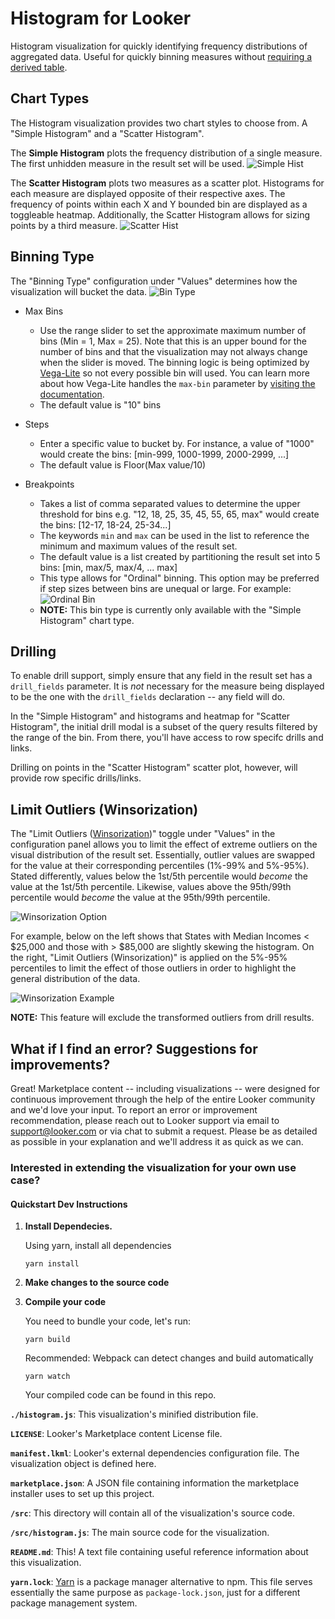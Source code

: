 # Histogram for Looker

Histogram visualization for quickly identifying frequency distributions of aggregated data. Useful for quickly binning measures without [requiring a derived table](https://help.looker.com/hc/en-us/articles/360023900353-Bucketing-in-Looker). 

## Chart Types
The Histogram visualization provides two chart styles to choose from. A "Simple Histogram" and a "Scatter Histogram". 

The **Simple Histogram** plots the frequency distribution of a single measure. The first unhidden measure in the result set will be used.
![Simple Hist](docs/simple-hist-example.png)
 


The **Scatter Histogram** plots two measures as a scatter plot. Histograms for each measure are displayed opposite of their respective axes. The frequency of points within each X and Y bounded bin are displayed as a toggleable heatmap. Additionally, the Scatter Histogram allows for sizing points by a third measure. 
![Scatter Hist](docs/scatter-hist-example.png)

## Binning Type
The "Binning Type" configuration under "Values" determines how the visualization will bucket the data. 
![Bin Type](docs/bin-types.png)


- Max Bins  
    - Use the range slider to set the approximate maximum number of bins (Min = 1, Max = 25). Note that this is an upper bound for the number of bins and that the visualization may not always change when the slider is moved. The binning logic is being optimized by [Vega-Lite](https://vega.github.io/vega-lite/) so not every possible bin will used. You can learn more about how Vega-Lite handles the `max-bin` parameter by [visiting the documentation](https://vega.github.io/vega-lite/docs/bin.html).
    - The default value is "10" bins

- Steps
    - Enter a specific value to bucket by. For instance, a value of "1000" would create the bins: [min-999, 1000-1999, 2000-2999, ...]
    - The default value is Floor(Max value/10)

- Breakpoints
    - Takes a list of comma separated values to determine the upper threshold for bins e.g. "12, 18, 25, 35, 45, 55, 65, max" would create the bins: [12-17, 18-24, 25-34...]
    - The keywords `min` and `max` can be used in the list to reference the minimum and maximum values of the result set. 
    - The default value is a list created by partitioning the result set into 5 bins: [min, max/5, max/4, ... max]
    - This type allows for "Ordinal" binning. This option may be preferred if step sizes between bins are unequal or large. For example:
        ![Ordinal Bin](docs/unequal-vs-ordinal.png)
    - **NOTE:** This bin type is currently only available with the "Simple Histogram" chart type.

## Drilling
To enable drill support, simply ensure that any field in the result set has a `drill_fields` parameter. It is _not_ necessary for the measure being displayed to be the one with the `drill_fields` declaration -- any field will do. 

In the "Simple Histogram" and histograms and heatmap for "Scatter Histogram", the initial drill modal is a subset of the query results filtered by the range of the bin. From there, you'll have access to row specifc drills and links.

Drilling on points in the "Scatter Histogram" scatter plot, however, will provide row specific drills/links. 

## Limit Outliers (Winsorization)
The "Limit Outliers ([Winsorization](https://en.wikipedia.org/wiki/Winsorizing))" toggle under "Values" in the configuration panel allows you to limit the effect of extreme outliers on the visual distribution of the result set. Essentially, outlier values are swapped for the value at their corresponding percentiles (1%-99% and 5%-95%). Stated differently, values below the 1st/5th percentile would _become_ the value at the 1st/5th percentile. Likewise, values above the 95th/99th percentile would _become_ the value at the 95th/99th percentile. 

![Winsorization Option](docs/winsorize-selector.png)

For example, below on the left shows that States with Median Incomes < $25,000 and those with > $85,000 are slightly skewing the histogram. On the right, "Limit Outliers (Winsorization)" is applied on the 5%-95% percentiles to limit the effect of those outliers in order to highlight the general distribution of the data.

![Winsorization Example](docs/winsorization-example.png)

**NOTE:** This feature will exclude the transformed outliers from drill results. 

## What if I find an error? Suggestions for improvements?
Great! Marketplace content -- including visualizations -- were designed for continuous improvement through the help of the entire Looker community and we'd love your input. To report an error or improvement recommendation, please reach out to Looker support via email to support@looker.com or via chat to submit a request. Please be as detailed as possible in your explanation and we'll address it as quick as we can.


### Interested in extending the visualization for your own use case?
#### Quickstart Dev Instructions
1.  **Install Dependecies.**

    Using yarn, install all dependencies
    ```
    yarn install
    ```
2. **Make changes to the source code**

3.  **Compile your code**

    You need to bundle your code, let's run:
    ```
    yarn build
    ```
    Recommended: Webpack can detect changes and build automatically
     ```
    yarn watch
    ```
    Your compiled code can be found in this repo.

**`./histogram.js`**: This visualization's minified distribution file. 

**`LICENSE`**: Looker's Marketplace content License file.

**`manifest.lkml`**: Looker's external dependencies configuration file. The visualization object is defined here.

**`marketplace.json`**: A JSON file containing information the marketplace installer uses to set up this project.

**`/src`**: This directory will contain all of the visualization's source code.

**`/src/histogram.js`**: The main source code for the visualization.

**`README.md`**: This! A text file containing useful reference information about this visualization.

**`yarn.lock`**: [Yarn](https://yarnpkg.com/) is a package manager alternative to npm. This file serves essentially the same purpose as `package-lock.json`, just for a different package management system.

